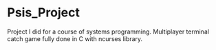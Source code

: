 # Psis_Project

Project I did for a course of systems programming. Multiplayer terminal catch game fully done in C with ncurses library.  
